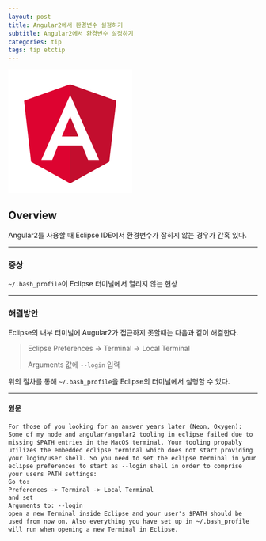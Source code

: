 ```yaml
---
layout: post
title: Angular2에서 환경변수 설정하기
subtitle: Angular2에서 환경변수 설정하기
categories: tip
tags: tip etctip
---
```


![angular](/assets/img/tip/etctip/angular.png "Angular")

## Overview

Angular2를 사용할 때 Eclipse IDE에서 환경변수가 잡히지 않는 경우가 간혹 있다.

***

### 증상

`~/.bash_profile`이 Eclipse 터미널에서 열리지 않는 현상

***

### 해결방안

Eclipse의 내부 터미널에 Augular2가 접근하지 못할때는 다음과 같이 해결한다.

> Eclipse Preferences -> Terminal -> Local Terminal
>
> Arguments 값에 `--login` 입력

위의 절차를 통해 `~/.bash_profile`을 Eclipse의 터미널에서 실행할 수 있다.

***

#### 원문

```
For those of you looking for an answer years later (Neon, Oxygen):
Some of my node and angular/angular2 tooling in eclipse failed due to missing $PATH entries in the MacOS terminal. Your tooling propably utilizes the embedded eclipse terminal which does not start providing your login/user shell. So you need to set the eclipse terminal in your eclipse preferences to start as --login shell in order to comprise your users PATH settings:
Go to:
Preferences -> Terminal -> Local Terminal
and set
Arguments to: --login
open a new Terminal inside Eclipse and your user's $PATH should be used from now on. Also everything you have set up in ~/.bash_profile will run when opening a new Terminal in Eclipse.
```